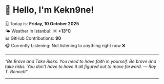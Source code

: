 # 👋 Hello, I'm Kekn9ne!

🗓️ Today is: **Friday, 10 October 2025**  
🌤️ Weather in Istanbul: **☀️   +13°C**  
📊 GitHub Contributions: **90**  
🎧 Currently Listening: Not listening to anything right now ❌

---

_"Be Brave and Take Risks: You need to have faith in yourself. Be brave and take risks. You don't have to have it all figured out to move forward. — *Roy T. Bennett*"_

---
